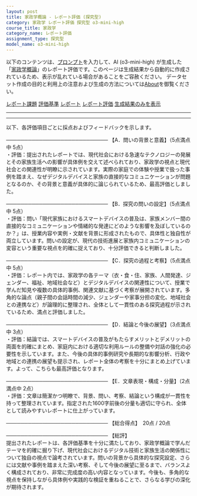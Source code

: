 ```yaml
---
layout: post
title: 家政学概論 - レポート評価 (探究型)
category: 家政学 レポート評価 探究型 o3-mini-high
course_title: 家政学
category_name: レポート評価
assignment_type: 探究型
model_name: o3-mini-high
---
```


以下のコンテンツは、[プロンプト](https://github.com/takedatoshiyuki/synthetic_assignments/tree/main/generated/家政学/o3-mini-high/prompt_レポート評価-探究型.md)を入力して、AI (o3-mini-high) が生成した「[家政学概論](/contents/家政学/)」のレポート評価です。このページは生成結果から自動的に作成されているため、表示が乱れている場合があることをご容赦ください。
データセット作成の目的と利用上の注意および生成の方法については[About](/About)を御覧ください。

[レポート課題](../レポート課題-探究型)
[評価基準](../評価基準-探究型)
[レポート](../レポート-探究型)
[レポート評価](../レポート評価-探究型)
[生成結果のみを表示](https://github.com/takedatoshiyuki/synthetic_assignments/tree/main/generated/家政学/o3-mini-high/レポート評価-探究型.md)
  

***
***
  
以下、各評価項目ごとに採点およびフィードバックを示します。

────────────────────────────
【A．問いの背景と意義】（5点満点中 5点）  
・評価：提出されたレポートでは、現代社会における急速なテクノロジーの発展とその家族生活への影響が具体例を交えて述べられており、家政学の視点と現代社会との関連性が明瞭に示されています。実際の家庭での体験や授業で扱った事例を踏まえ、なぜデジタルデバイスと家族の直接的なコミュニケーションが問題となるのか、その背景と意義が具体的に論じられているため、最高評価としました。

────────────────────────────
【B．探究の問いの設定】（5点満点中 5点）  
・評価：問い「現代家族におけるスマートデバイスの普及は、家族メンバー間の直接的なコミュニケーションや情緒的な発達にどのような影響を及ぼしているのか？」は、授業内容や実例・文献を背景に形成されたもので、具体性と独自性が両立しています。問いの設定が、現代の技術進展と家族内コミュニケーションの変容という重要な視点を的確に捉えており、十分評価できると判断しました。

────────────────────────────
【C．探究の過程と考察】（5点満点中 5点）  
・評価：レポート内では、家政学の各テーマ（衣・食・住、家族、人間発達、ジェンダー、福祉、地域社会など）とデジタルデバイスの関連性について、授業で学んだ知見や複数の具体的事例、関連文献に基づく考察が展開されています。多角的な論点（親子間の会話時間の減少、ジェンダーや家事分担の変化、地域社会との連携など）が論理的に整理され、全体として一貫性のある探究過程が示されているため、満点と評価しました。

────────────────────────────
【D．結論と今後の展望】（3点満点中 3点）  
・評価：結論では、スマートデバイスの普及がもたらすメリットとデメリットの両面を的確にまとめ、家庭内における適切な利用ルールの整備や対話の強化の必要性を示しています。また、今後の具体的事例研究や長期的な影響分析、行政や地域との連携の展望も提示され、レポート全体の考察を十分にまとめ上げています。よって、こちらも最高評価となります。

────────────────────────────
【E．文章表現・構成・分量】（2点満点中 2点）  
・評価：文章は簡潔かつ明瞭で、背景、問い、考察、結論という構成が一貫性を持って整理されています。指定された1600字前後の分量も適切に守られ、全体として読みやすいレポートに仕上がっています。

────────────────────────────
【総合得点】　20点 / 20点

────────────────────────────
【総評】  
提出されたレポートは、各評価基準を十分に満たしており、家政学概論で学んだテーマを的確に掘り下げ、現代社会におけるデジタル技術と家族生活の関係性について独自の視点で論考されています。問いの背景から具体的な探究設定、さらには文献や事例を踏まえた深い考察、そして今後の展望に至るまで、バランスよく構成されており、非常に完成度の高い内容となっています。今後も、多角的な視点を保持しながら具体例や実践的な検証を重ねることで、さらなる学びの深化が期待されます。
